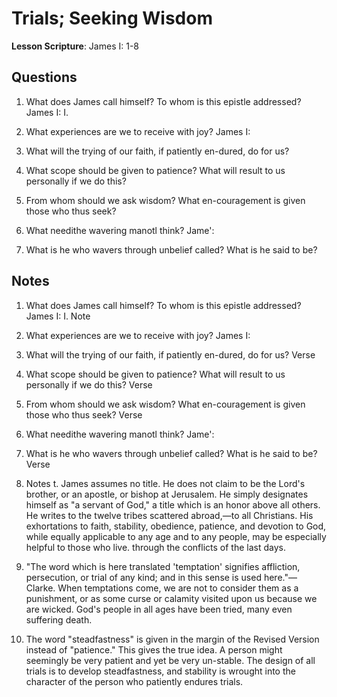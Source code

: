 # Trials; Seeking Wisdom

**Lesson Scripture**: James I: 1-8

## Questions

1. What does James call himself? To whom is this epistle addressed? James I: I.

3. What experiences are we to receive with joy? James I:

4. What will the trying of our faith, if patiently en-dured, do for us? 

5. What scope should be given to patience? What will result to us personally if we do this? 

6. From whom should we ask wisdom? What en-couragement is given those who thus seek? 

12. What needithe wavering manotl think? Jame':

13. What is he who wavers through unbelief called? What is he said to be? 

## Notes

1. What does James call himself? To whom is this epistle addressed? James I: I. Note

3. What experiences are we to receive with joy? James I:

4. What will the trying of our faith, if patiently en-dured, do for us? Verse

5. What scope should be given to patience? What will result to us personally if we do this? Verse

6. From whom should we ask wisdom? What en-couragement is given those who thus seek? Verse

12. What needithe wavering manotl think? Jame':

13. What is he who wavers through unbelief called? What is he said to be? Verse

23. Notes t. James assumes no title. He does not claim to be the Lord's brother, or an apostle, or bishop at Jerusalem. He simply designates himself as "a servant of God," a title which is an honor above all others. He writes to the twelve tribes scattered abroad,—to all Christians. His exhortations to faith, stability, obedience, patience, and devotion to God, while equally applicable to any age and to any people, may be especially helpful to those who live. through the conflicts of the last days.

3. "The word which is here translated 'temptation' signifies affliction, persecution, or trial of any kind; and in this sense is used here."— Clarke. When temptations come, we are not to consider them as a punishment, or as some curse or calamity visited upon us because we are wicked. God's people in all ages have been tried, many even suffering death.

4. The word "steadfastness" is given in the margin of the Revised Version instead of "patience." This gives the true idea. A person might seemingly be very patient and yet be very un-stable. The design of all trials is to develop steadfastness, and stability is wrought into the character of the person who patiently endures trials.
